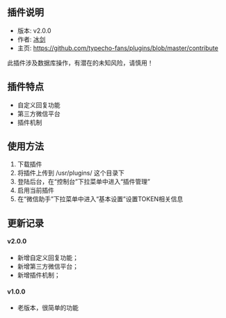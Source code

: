 ## 插件说明 ##

 - 版本: v2.0.0
 - 作者: [冰剑](https://github.com/binjoo)
 - 主页: <https://github.com/typecho-fans/plugins/blob/master/contribute>

此插件涉及数据库操作，有潜在的未知风险，请慎用！

## 插件特点 ##

 - 自定义回复功能
 - 第三方微信平台
 - 插件机制

## 使用方法 ##

 1. 下载插件
 2. 将插件上传到 /usr/plugins/ 这个目录下
 3. 登陆后台，在“控制台”下拉菜单中进入“插件管理”
 4. 启用当前插件
 5. 在“微信助手”下拉菜单中进入“基本设置”设置TOKEN相关信息

## 更新记录 ##

#### v2.0.0
 - 新增自定义回复功能；
 - 新增第三方微信平台；
 - 新增插件机制；

#### v1.0.0
 - 老版本，很简单的功能